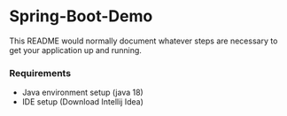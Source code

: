 # Spring-Boot-Demo
This README would normally document whatever steps are necessary to get your application up and running.

### Requirements ###
* Java environment setup (java 18)
* IDE setup (Download Intellij Idea)
